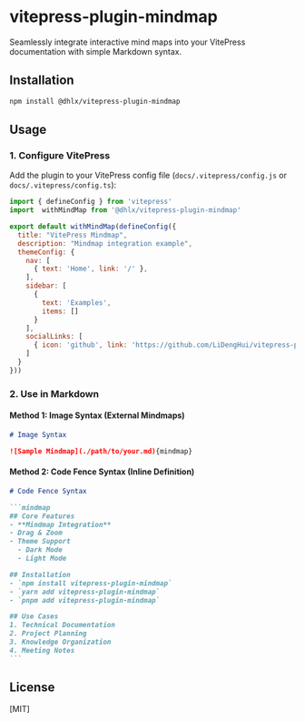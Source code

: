 # vitepress-plugin-mindmap
Seamlessly integrate interactive mind maps into your VitePress documentation with simple Markdown syntax.


## Installation


```bash
npm install @dhlx/vitepress-plugin-mindmap

```

## Usage

### 1. Configure VitePress

Add the plugin to your VitePress config file (`docs/.vitepress/config.js` or `docs/.vitepress/config.ts`):

```js
import { defineConfig } from 'vitepress'
import  withMindMap from '@dhlx/vitepress-plugin-mindmap'

export default withMindMap(defineConfig({
  title: "VitePress Mindmap",
  description: "Mindmap integration example",
  themeConfig: {
    nav: [
      { text: 'Home', link: '/' },
    ],
    sidebar: [
      {
        text: 'Examples',
        items: []
      }
    ],
    socialLinks: [
      { icon: 'github', link: 'https://github.com/LiDengHui/vitepress-plugin-mindmap' }
    ]
  }
}))
```

### 2. Use in Markdown

#### Method 1: Image Syntax (External Mindmaps)

```markdown
# Image Syntax

![Sample Mindmap](./path/to/your.md){mindmap}
```

#### Method 2: Code Fence Syntax (Inline Definition)

````markdown
# Code Fence Syntax

```mindmap
## Core Features
- **Mindmap Integration**
- Drag & Zoom
- Theme Support
  - Dark Mode
  - Light Mode

## Installation
- `npm install vitepress-plugin-mindmap`
- `yarn add vitepress-plugin-mindmap`
- `pnpm add vitepress-plugin-mindmap`

## Use Cases
1. Technical Documentation
2. Project Planning
3. Knowledge Organization
4. Meeting Notes
```
````


## License

[MIT]
